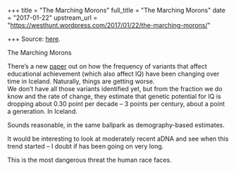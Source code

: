 +++
title = "The Marching Morons"
full_title = "The Marching Morons"
date = "2017-01-22"
upstream_url = "https://westhunt.wordpress.com/2017/01/22/the-marching-morons/"

+++
Source: [here](https://westhunt.wordpress.com/2017/01/22/the-marching-morons/).

The Marching Morons

There’s a new
[paper](http://www.pnas.org/content/early/2017/01/10/1612113114.full)
out on how the frequency of variants that affect educational achievement
(which also affect IQ) have been changing over time in Iceland.
Naturally, things are getting worse.  
We don’t have all those variants identified yet, but from the fraction
we do know and the rate of change, they estimate that genetic potential
for IQ is dropping about 0.30 point per decade – 3 points per century,
about a point a generation. In Iceland.

Sounds reasonable, in the same ballpark as demography-based estimates.

It would be interesting to look at moderately recent aDNA and see when
this trend started – I doubt if has been going on very long.

This is the most dangerous threat the human race faces.

